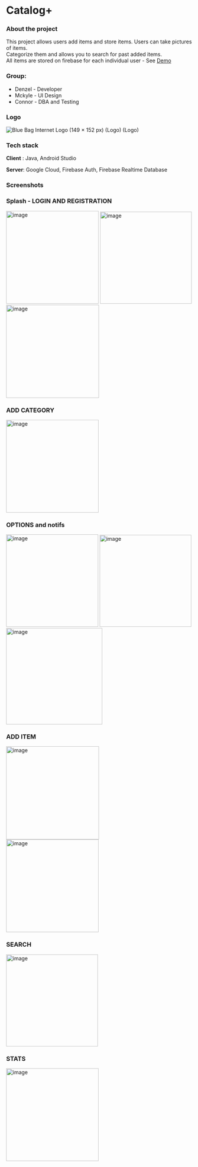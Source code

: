 # Catalog+

### About the project
This project allows users add items and store items. Users can take pictures of items. <br />
Categorize them and allows you to search for past added items. <br /> 
All items are stored on firebase for each individual user - See [Demo](https://youtu.be/nUPYDKHNbQI)


### Group:
* Denzel - Developer 
* Mckyle - UI Design 
* Connor - DBA and Testing

### Logo
![Blue Bag Internet Logo (149 × 152 px) (Logo) (Logo)](https://user-images.githubusercontent.com/77748858/171830385-581cd9f3-f28a-4ab6-9bd7-d205a646eb64.png)

### Tech stack
**Client** : Java, Android Studio

**Server**: Google Cloud, Firebase Auth, Firebase Realtime Database

### Screenshots
### Splash - LOGIN AND REGISTRATION
<img width="250" alt="image" src="https://github.com/Denzel-Witbooi/OPSC7311_CatalogA_POE/assets/77748858/b660d620-b481-464d-a616-55e812d693c9">
<img width="248" alt="image" src="https://github.com/Denzel-Witbooi/OPSC7311_CatalogA_POE/assets/77748858/16bd7a9f-a4b3-46fd-ad6a-4a5459265977">
<img width="251" alt="image" src="https://github.com/Denzel-Witbooi/OPSC7311_CatalogA_POE/assets/77748858/7214fb1a-82a4-4f51-8254-f295d21eae7e">

### ADD CATEGORY
<img width="250" alt="image" src="https://github.com/Denzel-Witbooi/OPSC7311_CatalogA_POE/assets/77748858/8ec558ca-45b2-4560-93c0-2d63273e42f9">

### OPTIONS and notifs
<img width="249" alt="image" src="https://github.com/Denzel-Witbooi/OPSC7311_CatalogA_POE/assets/77748858/0e02a722-95b0-49d9-879f-f20cece2fc30">
<img width="248" alt="image" src="https://github.com/Denzel-Witbooi/OPSC7311_CatalogA_POE/assets/77748858/cd18c516-fd20-478b-8d0a-7505a71fde45">
<img width="260" alt="image" src="https://github.com/Denzel-Witbooi/OPSC7311_CatalogA_POE/assets/77748858/e442d4d8-9f85-425e-9a1c-1b3f9ccc8635">

### ADD ITEM
<img width="251" alt="image" src="https://github.com/Denzel-Witbooi/OPSC7311_CatalogA_POE/assets/77748858/efbeef81-de2f-431f-a0f4-e20120d51c33">
<img width="250" alt="image" src="https://github.com/Denzel-Witbooi/OPSC7311_CatalogA_POE/assets/77748858/c74ed092-cd4c-441c-b8a3-6c6a3bc74486">

### SEARCH
<img width="248" alt="image" src="https://github.com/Denzel-Witbooi/OPSC7311_CatalogA_POE/assets/77748858/22cfc4b3-fd8c-4ed6-8004-c05694eeffb4">

### STATS
<img width="250" alt="image" src="https://github.com/Denzel-Witbooi/OPSC7311_CatalogA_POE/assets/77748858/204c6d58-73bc-4960-9cbc-ce3a5091d1e4">




